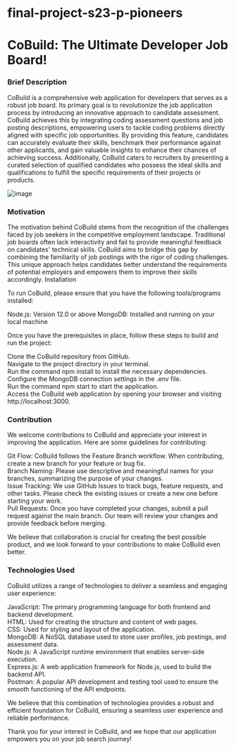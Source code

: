 # final-project-s23-p-pioneers


# CoBuild: The Ultimate Developer Job Board!

### Brief Description

CoBuild is a comprehensive web application for developers that serves as a robust job board. Its primary goal is to revolutionize the job application process by introducing an innovative approach to candidate assessment. CoBuild achieves this by integrating coding assessment questions and job posting descriptions, empowering users to tackle coding problems directly aligned with specific job opportunities. By providing this feature, candidates can accurately evaluate their skills, benchmark their performance against other applicants, and gain valuable insights to enhance their chances of achieving success. Additionally, CoBuild caters to recruiters by presenting a curated selection of qualified candidates who possess the ideal skills and qualifications to fulfill the specific requirements of their projects or products.

![image](https://github.com/CSCC012023/final-project-s23-p-pioneers/assets/104747956/972eee3e-5fdf-4c4c-a202-bfc81d509d18)


### Motivation

The motivation behind CoBuild stems from the recognition of the challenges faced by job seekers in the competitive employment landscape. Traditional job boards often lack interactivity and fail to provide meaningful feedback on candidates' technical skills. CoBuild aims to bridge this gap by combining the familiarity of job postings with the rigor of coding challenges. This unique approach helps candidates better understand the requirements of potential employers and empowers them to improve their skills accordingly.
Installation

To run CoBuild, please ensure that you have the following tools/programs installed:

   Node.js: Version 12.0 or above
   MongoDB: Installed and running on your local machine

Once you have the prerequisites in place, follow these steps to build and run the project:

  Clone the CoBuild repository from GitHub. <br>
  Navigate to the project directory in your terminal. <br>
  Run the command npm install to install the necessary dependencies. <br>
  Configure the MongoDB connection settings in the .env file. <br>
  Run the command npm start to start the application. <br>
  Access the CoBuild web application by opening your browser and visiting http://localhost:3000. <br>

### Contribution

We welcome contributions to CoBuild and appreciate your interest in improving the application. Here are some guidelines for contributing:

  Git Flow: CoBuild follows the Feature Branch workflow. When contributing, create a new branch for your feature or bug fix. <br>
  Branch Naming: Please use descriptive and meaningful names for your branches, summarizing the purpose of your changes. <br>
  Issue Tracking: We use GitHub Issues to track bugs, feature requests, and other tasks. Please check the existing issues or create a new one before starting your work. <br>
  Pull Requests: Once you have completed your changes, submit a pull request against the main branch. Our team will review your changes and provide feedback before merging. <br>

We believe that collaboration is crucial for creating the best possible product, and we look forward to your contributions to make CoBuild even better.

### Technologies Used

CoBuild utilizes a range of technologies to deliver a seamless and engaging user experience:

  JavaScript: The primary programming language for both frontend and backend development. <br>
  HTML: Used for creating the structure and content of web pages. <br>
  CSS: Used for styling and layout of the application. <br>
  MongoDB: A NoSQL database used to store user profiles, job postings, and assessment data. <br>
  Node.js: A JavaScript runtime environment that enables server-side execution. <br>
  Express.js: A web application framework for Node.js, used to build the backend API. <br>
  Postman: A popular API development and testing tool used to ensure the smooth functioning of the API endpoints. <br>

We believe that this combination of technologies provides a robust and efficient foundation for CoBuild, ensuring a seamless user experience and reliable performance.

Thank you for your interest in CoBuild, and we hope that our application empowers you on your job search journey!
